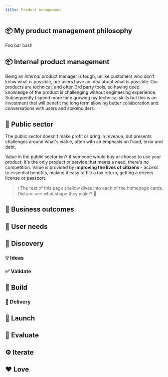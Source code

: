```yaml
---
title: Product management
---
```

## :package: My product management philosophy

Foo bar bash

## :package: Internal product management

Being an *internal* product manager is tough, unlike customers who don't know what is possible, our users have an idea about what is possible. Our products are technical, and often 3rd party tools, so having deep knowledge of the product is challenging without engineering experience. Subsequently I spend more time growing my technical skills but this is an investment that will benefit me long term allowing better collaboration and conversations with users and stakeholders.

## :loudspeaker: Public sector

The public sector doesn't make profit or bring in revenue, but presents challenges around what's viable, often with an emphasis on fraud, error and debt.

Value in the public sector isn't if someone would buy or choose to use your product, it's the only product or service that meets a need, there's no competition. Value is provided by **improving the lives of citizens** - access to essential benefits, making it easy to file a tax return, getting a drivers license or passport.

> :information_source: The rest of this page shallow dives into each of the homepage cards. Did you see what shape they make? :robot:

## :dart: Business outcomes

## :bust_in_silhouette: User needs

## :telescope: Discovery

### :bulb: Ideas

### :white_check_mark: Validate

## :wrench: Build

### :truck: Delivery

## :rocket: Launch

## :straight_ruler: Evaluate

## :gear: Iterate

## :heart: Love
